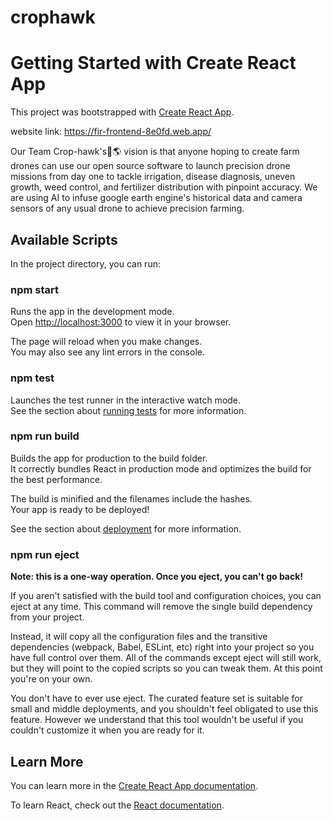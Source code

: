 # crophawk
# Getting Started with Create React App

This project was bootstrapped with [Create React App](https://github.com/facebook/create-react-app).

website link: https://fir-frontend-8e0fd.web.app/


Our Team  Crop-hawk's🦅🌎 vision is that anyone  hoping to create farm drones can use our open source software to launch precision drone missions from day one to tackle 
irrigation, disease diagnosis, uneven growth, weed control, and fertilizer distribution with pinpoint accuracy.
We are using AI to infuse google earth engine's historical data and camera sensors of any usual drone to achieve precision farming.


## Available Scripts

In the project directory, you can run:

### npm start

Runs the app in the development mode.\
Open [http://localhost:3000](http://localhost:3000) to view it in your browser.

The page will reload when you make changes.\
You may also see any lint errors in the console.

### npm test

Launches the test runner in the interactive watch mode.\
See the section about [running tests](https://facebook.github.io/create-react-app/docs/running-tests) for more information.

### npm run build

Builds the app for production to the build folder.\
It correctly bundles React in production mode and optimizes the build for the best performance.

The build is minified and the filenames include the hashes.\
Your app is ready to be deployed!

See the section about [deployment](https://facebook.github.io/create-react-app/docs/deployment) for more information.

### npm run eject

**Note: this is a one-way operation. Once you eject, you can't go back!**

If you aren't satisfied with the build tool and configuration choices, you can eject at any time. This command will remove the single build dependency from your project.

Instead, it will copy all the configuration files and the transitive dependencies (webpack, Babel, ESLint, etc) right into your project so you have full control over them. All of the commands except eject will still work, but they will point to the copied scripts so you can tweak them. At this point you're on your own.

You don't have to ever use eject. The curated feature set is suitable for small and middle deployments, and you shouldn't feel obligated to use this feature. However we understand that this tool wouldn't be useful if you couldn't customize it when you are ready for it.

## Learn More

You can learn more in the [Create React App documentation](https://facebook.github.io/create-react-app/docs/getting-started).

To learn React, check out the [React documentation](https://reactjs.org/).
